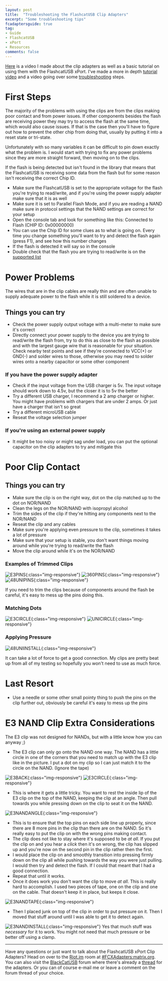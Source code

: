 ```yaml
---
layout: post
title:  "Troubleshooting the FlashcatUSB Clip Adapters"
excerpt: "Some troubleshooting tips"
fcadaptersguide: true
tag:
- Guide
- FlashcatUSB
- xPort
- Resources
comments: false
---
```


[Here](https://youtu.be/0JLvI2vaAI8) is a video I made about the clip adapters as well as a basic tutorial on using them with the FlashcatUSB xPort. I've made a more in depth [tutorial video](https://youtu.be/mcuzO3ZSaBg) and a video going over some [troubleshooting](https://youtu.be/43VDcZQesHo) steps.

# First Steps

The majority of the problems with using the clips are from the clips making poor contact and from power issues. If other components besides the flash are receiving power they may try to access the flash at the same time, which would also cause issues. If that is the case then you'll have to figure out how to prevent the other chip from doing that, usually by putting it into a reset state or tri-state.

Unfortunately with so many variables it can be difficult to pin down exactly what the problem is. I would start with trying to fix any power problems since they are more straight forward, then moving on to the clips.

If the flash is being detected but isn't found in the library that means that the FlashcatUSB is receiving some data from the flash but for some reason isn't receiving the correct Chip ID.

* Make sure the FlashcatUSB is set to the appropriate voltage for the flash you're trying to read/write, and if you're using the power supply adapter make sure that it is as well
* Make sure it is set to Parallel Flash Mode, and if you are reading a NAND make sure in protocol settings that the NAND settings are correct for your setup
* Open the console tab and look for something like this: Connected to Flash (CHIP ID: 0x00000000)
* You can use the Chip ID for some clues as to what is going on. Every time you change something you'll want to try and detect the flash again (press F1), and see how this number changes
* If the flash is detected it will say so in the console
* Double check that the flash you are trying to read/write is on the [supported list](http://www.embeddedcomputers.net/products/FlashcatUSB_xPort/)

# Power Problems

The wires that are in the clip cables are really thin and are often unable to supply adequate power to the flash while it is still soldered to a device.

## Things you can try

* Check the power supply output voltage with a multi-meter to make sure it's correct
* Directly connect your power supply to the device you are trying to read/write the flash from, try to do this as close to the flash as possible and with the largest gauge wire that is reasonable for your situation. Check nearby test points and see if they're connected to VCC(+) or GND(-) and solder wires to those, otherwise you may need to solder wires onto a nearby capacitor or some other component

### If you have the power supply adapter

* Check if the input voltage from the USB charger is 5v. The input voltage should work down to 4.5v, but the closer it is to 5v the better
* Try a different USB charger, I recommend a 2 amp charger or higher. You might have problems with chargers that are under 2 amps. Or just have a charger that isn't so great
* Try a different microUSB cable
* Reseat the voltage selection jumper

### If you're using an external power supply

* It might be too noisy or might sag under load, you can put the optional capacitor on the clip adapters to try and mitigate this

# Poor Clip Contact

## Things you can try

* Make sure the clip is on the right way, dot on the clip matched up to the dot on NOR/NAND
* Clean the legs on the NOR/NAND with isopropyl alcohol
* Trim the sides of the clip if they're hitting any components next to the NOR/NAND
* Reseat the clip and any cables
* Make sure you're applying even pressure to the clip, sometimes it takes a lot of pressure
* Make sure that your setup is stable, you don't want things moving around while you're trying to read/write the flash
* Move the clip around while it's on the NOR/NAND

### Examples of Trimmed Clips

![E3PINS](/assets/img/E3PINS.jpg){:class="img-responsive"}
![360PINS](/assets/img/360PINS.jpg){:class="img-responsive"}
![48UNIPINS](/assets/img/48UNIPINS.jpg){:class="img-responsive"}

If you need to trim the clips because of components around the flash be careful, it's easy to mess up the pins doing this.

### Matching Dots

![E3CIRCLE](/assets/img/E3CIRCLE.jpg){:class="img-responsive"}
![UNICIRCLE](/assets/img/UNICIRCLE.jpg){:class="img-responsive"}

### Applying Pressure

![48UNIINSTALL](/assets/img/48UNIINSTALL.jpg){:class="img-responsive"}

It can take a lot of force to get a good connection. My clips are pretty beat up from all of my testing so hopefully you won't need to use as much force.

# Last Resort

* Use a needle or some other small pointy thing to push the pins on the clip further out, obviously be careful it's easy to mess up the pins

# E3 NAND Clip Extra Considerations

The E3 clip was not designed for NANDs, but with a little know how you can anyway ;)

* The E3 clip can only go onto the NAND one way. The NAND has a little circle in one of the corners that you need to match up with the E3 clip like in the picture. I put a dot on my clip so I can just match it to the circle on the NAND. (Ignore the tape)

![E3BACK](/assets/img/E3BACK.jpg){:class="img-responsive"}
![E3CIRCLE](/assets/img/E3CIRCLE.jpg){:class="img-responsive"}

* This is where it gets a little tricky. You want to rest the inside lip of the E3 clip on the top of the NAND, keeping the clip at an angle. Then pull towards you while pressing down on the clip to seat it on the NAND.

![E3NANDANGLE](/assets/img/E3NANDANGLE.jpg){:class="img-responsive"}

* This is to ensure that the top pins on each side line up properly, since there are 8 more pins in the clip than there are on the NAND. So it's really easy to put the clip on with the wrong pins making contact.
* The clip does not like to stay where it's supposed to be *at all*. If you put the clip on and you hear a *click* then it's on wrong, the clip has slipped up and you're now on the second pin in the clip rather then the first.
* I would place the clip on and smoothly transition into pressing firmly down on the clip all while pushing towards the way you were just pulling. I would then try and detect the flash. If I could that meant that I had a good connection.
* Repeat that until it works.
* Once it does work you don't want the clip to move *at all*. This is really hard to accomplish. I used two pieces of tape, one on the clip and one on the cable. That doesn't keep it in place, but keeps it close.

![E3NANDTAPE](/assets/img/E3NANDTAPE.jpg){:class="img-responsive"}

* Then I placed junk on top of the clip in order to put pressure on it. Then I moved that stuff around until I was able to get it to detect again.

![E3NANDINSTALL](/assets/img/E3NANDINSTALL.jpg){:class="img-responsive"}
Yes that much stuff was *necessary* for it to work. You might not need that much pressure or be better off using a clamp.

---

Have any questions or just want to talk about the FlashcatUSB xPort Clip Adapters? Head on over to the [Riot.im](https://riot.im) room at [#FCXAdapters:matrix.org](https://riot.im/app/#/room/#FCXAdapters:matrix.org). You can also visit the [BlackCatUSB](https://www.blackcatusb.net/index.php) forum where there's already a [thread](https://www.blackcatusb.net/index.php?threads/tsop56-48-nor-nand-clip-adapters-for-the-flashcatusb-xport.493/) for the adapters. Or you can of course e-mail me or leave a comment on the forum thread of your choice.
